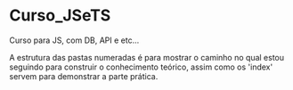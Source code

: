 # Curso_JSeTS
 Curso para JS, com DB, API e etc...

A estrutura das pastas numeradas é para mostrar o caminho no qual estou seguindo para construir o conhecimento teórico, assim como os 'index' servem para demonstrar a parte prática.
